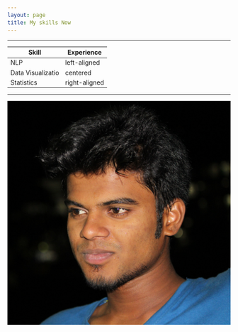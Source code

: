 ```yaml
---
layout: page
title: My skills Now
---
```


---

| Skill   |      Experience      |
|----------|-------------|
| NLP |  left-aligned |
| Data Visualizatio |    centered   |
| Statistics | right-aligned |

---

<a href="https://talk.commonmark.org/t/make-image-act-as-a-hyperlink/2805/9">![Name of image](/assets/img/profile.jpg)</a>
